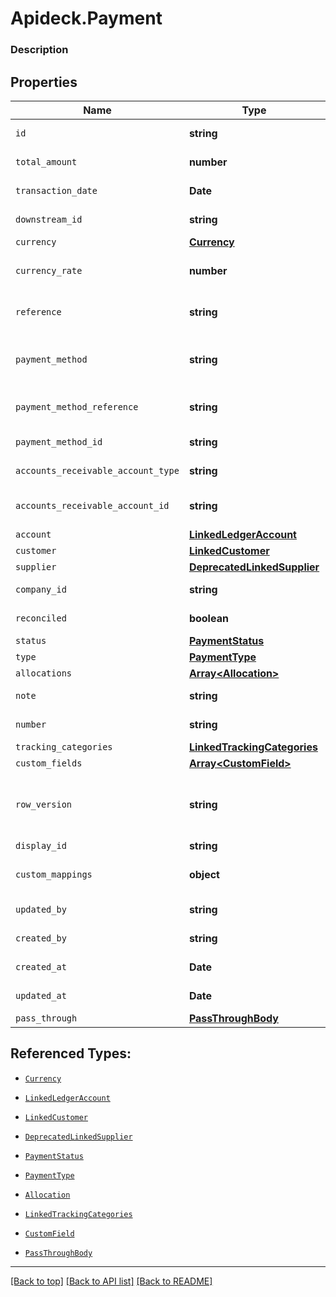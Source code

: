 # Apideck.Payment

### Description

## Properties
Name | Type | Description | Notes
------------ | ------------- | ------------- | -------------
`id` | **string** | A unique identifier for an object. | 
`total_amount` | **number** | The total amount of the transaction | 
`transaction_date` | **Date** | The date of the transaction - YYYY:MM::DDThh:mm:ss.sTZD | 
`downstream_id` | **string** | The third-party API ID of original entity | [optional] 
`currency` | [**Currency**](Currency.md) |  | [optional] 
`currency_rate` | **number** | Currency Exchange Rate at the time entity was recorded/generated. | [optional] 
`reference` | **string** | Optional transaction reference message ie: Debit remittance detail. | [optional] 
`payment_method` | **string** | Payment method used for the transaction, such as cash, credit card, bank transfer, or check | [optional] 
`payment_method_reference` | **string** | Optional reference message returned by payment method on processing | [optional] 
`payment_method_id` | **string** | A unique identifier for an object. | [optional] 
`accounts_receivable_account_type` | **string** | Type of accounts receivable account. | [optional] 
`accounts_receivable_account_id` | **string** | Unique identifier for the account to allocate payment to. | [optional] 
`account` | [**LinkedLedgerAccount**](LinkedLedgerAccount.md) |  | [optional] 
`customer` | [**LinkedCustomer**](LinkedCustomer.md) |  | [optional] 
`supplier` | [**DeprecatedLinkedSupplier**](DeprecatedLinkedSupplier.md) |  | [optional] 
`company_id` | **string** | The company or subsidiary id the transaction belongs to | [optional] 
`reconciled` | **boolean** | Indicates if the transaction has been reconciled. | [optional] 
`status` | [**PaymentStatus**](PaymentStatus.md) |  | [optional] 
`type` | [**PaymentType**](PaymentType.md) |  | [optional] 
`allocations` | [**Array&lt;Allocation&gt;**](Allocation.md) |  | [optional] 
`note` | **string** | Note associated with the transaction | [optional] 
`number` | **string** | Number associated with the transaction | [optional] 
`tracking_categories` | [**LinkedTrackingCategories**](LinkedTrackingCategories.md) |  | [optional] 
`custom_fields` | [**Array&lt;CustomField&gt;**](CustomField.md) |  | [optional] 
`row_version` | **string** | A binary value used to detect updates to a object and prevent data conflicts. It is incremented each time an update is made to the object. | [optional] 
`display_id` | **string** | Id to be displayed. | [optional] 
`custom_mappings` | **object** | When custom mappings are configured on the resource, the result is included here. | [optional] 
`updated_by` | **string** | The user who last updated the object. | [optional] 
`created_by` | **string** | The user who created the object. | [optional] 
`created_at` | **Date** | The date and time when the object was created. | [optional] 
`updated_at` | **Date** | The date and time when the object was last updated. | [optional] 
`pass_through` | [**PassThroughBody**](PassThroughBody.md) |  | [optional] 





## Referenced Types:




* [`Currency`](Currency.md)







* [`LinkedLedgerAccount`](LinkedLedgerAccount.md)
* [`LinkedCustomer`](LinkedCustomer.md)
* [`DeprecatedLinkedSupplier`](DeprecatedLinkedSupplier.md)


* [`PaymentStatus`](PaymentStatus.md)
* [`PaymentType`](PaymentType.md)
* [`Allocation`](Allocation.md)


* [`LinkedTrackingCategories`](LinkedTrackingCategories.md)
* [`CustomField`](CustomField.md)







* [`PassThroughBody`](PassThroughBody.md)

---

[[Back to top]](#) [[Back to API list]](../../../../README.md#documentation-for-api-endpoints) [[Back to README]](../../../../README.md)


